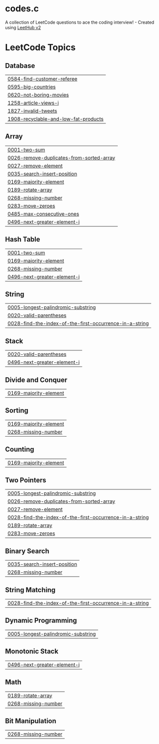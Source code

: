 # codes.c
A collection of LeetCode questions to ace the coding interview! - Created using [LeetHub v2](https://github.com/arunbhardwaj/LeetHub-2.0)

<!---LeetCode Topics Start-->
# LeetCode Topics
## Database
|  |
| ------- |
| [0584-find-customer-referee](https://github.com/SuhasiniSingh535/codes.c/tree/master/0584-find-customer-referee) |
| [0595-big-countries](https://github.com/SuhasiniSingh535/codes.c/tree/master/0595-big-countries) |
| [0620-not-boring-movies](https://github.com/SuhasiniSingh535/codes.c/tree/master/0620-not-boring-movies) |
| [1258-article-views-i](https://github.com/SuhasiniSingh535/codes.c/tree/master/1258-article-views-i) |
| [1827-invalid-tweets](https://github.com/SuhasiniSingh535/codes.c/tree/master/1827-invalid-tweets) |
| [1908-recyclable-and-low-fat-products](https://github.com/SuhasiniSingh535/codes.c/tree/master/1908-recyclable-and-low-fat-products) |
## Array
|  |
| ------- |
| [0001-two-sum](https://github.com/SuhasiniSingh535/codes.c/tree/master/0001-two-sum) |
| [0026-remove-duplicates-from-sorted-array](https://github.com/SuhasiniSingh535/codes.c/tree/master/0026-remove-duplicates-from-sorted-array) |
| [0027-remove-element](https://github.com/SuhasiniSingh535/codes.c/tree/master/0027-remove-element) |
| [0035-search-insert-position](https://github.com/SuhasiniSingh535/codes.c/tree/master/0035-search-insert-position) |
| [0169-majority-element](https://github.com/SuhasiniSingh535/codes.c/tree/master/0169-majority-element) |
| [0189-rotate-array](https://github.com/SuhasiniSingh535/codes.c/tree/master/0189-rotate-array) |
| [0268-missing-number](https://github.com/SuhasiniSingh535/codes.c/tree/master/0268-missing-number) |
| [0283-move-zeroes](https://github.com/SuhasiniSingh535/codes.c/tree/master/0283-move-zeroes) |
| [0485-max-consecutive-ones](https://github.com/SuhasiniSingh535/codes.c/tree/master/0485-max-consecutive-ones) |
| [0496-next-greater-element-i](https://github.com/SuhasiniSingh535/codes.c/tree/master/0496-next-greater-element-i) |
## Hash Table
|  |
| ------- |
| [0001-two-sum](https://github.com/SuhasiniSingh535/codes.c/tree/master/0001-two-sum) |
| [0169-majority-element](https://github.com/SuhasiniSingh535/codes.c/tree/master/0169-majority-element) |
| [0268-missing-number](https://github.com/SuhasiniSingh535/codes.c/tree/master/0268-missing-number) |
| [0496-next-greater-element-i](https://github.com/SuhasiniSingh535/codes.c/tree/master/0496-next-greater-element-i) |
## String
|  |
| ------- |
| [0005-longest-palindromic-substring](https://github.com/SuhasiniSingh535/codes.c/tree/master/0005-longest-palindromic-substring) |
| [0020-valid-parentheses](https://github.com/SuhasiniSingh535/codes.c/tree/master/0020-valid-parentheses) |
| [0028-find-the-index-of-the-first-occurrence-in-a-string](https://github.com/SuhasiniSingh535/codes.c/tree/master/0028-find-the-index-of-the-first-occurrence-in-a-string) |
## Stack
|  |
| ------- |
| [0020-valid-parentheses](https://github.com/SuhasiniSingh535/codes.c/tree/master/0020-valid-parentheses) |
| [0496-next-greater-element-i](https://github.com/SuhasiniSingh535/codes.c/tree/master/0496-next-greater-element-i) |
## Divide and Conquer
|  |
| ------- |
| [0169-majority-element](https://github.com/SuhasiniSingh535/codes.c/tree/master/0169-majority-element) |
## Sorting
|  |
| ------- |
| [0169-majority-element](https://github.com/SuhasiniSingh535/codes.c/tree/master/0169-majority-element) |
| [0268-missing-number](https://github.com/SuhasiniSingh535/codes.c/tree/master/0268-missing-number) |
## Counting
|  |
| ------- |
| [0169-majority-element](https://github.com/SuhasiniSingh535/codes.c/tree/master/0169-majority-element) |
## Two Pointers
|  |
| ------- |
| [0005-longest-palindromic-substring](https://github.com/SuhasiniSingh535/codes.c/tree/master/0005-longest-palindromic-substring) |
| [0026-remove-duplicates-from-sorted-array](https://github.com/SuhasiniSingh535/codes.c/tree/master/0026-remove-duplicates-from-sorted-array) |
| [0027-remove-element](https://github.com/SuhasiniSingh535/codes.c/tree/master/0027-remove-element) |
| [0028-find-the-index-of-the-first-occurrence-in-a-string](https://github.com/SuhasiniSingh535/codes.c/tree/master/0028-find-the-index-of-the-first-occurrence-in-a-string) |
| [0189-rotate-array](https://github.com/SuhasiniSingh535/codes.c/tree/master/0189-rotate-array) |
| [0283-move-zeroes](https://github.com/SuhasiniSingh535/codes.c/tree/master/0283-move-zeroes) |
## Binary Search
|  |
| ------- |
| [0035-search-insert-position](https://github.com/SuhasiniSingh535/codes.c/tree/master/0035-search-insert-position) |
| [0268-missing-number](https://github.com/SuhasiniSingh535/codes.c/tree/master/0268-missing-number) |
## String Matching
|  |
| ------- |
| [0028-find-the-index-of-the-first-occurrence-in-a-string](https://github.com/SuhasiniSingh535/codes.c/tree/master/0028-find-the-index-of-the-first-occurrence-in-a-string) |
## Dynamic Programming
|  |
| ------- |
| [0005-longest-palindromic-substring](https://github.com/SuhasiniSingh535/codes.c/tree/master/0005-longest-palindromic-substring) |
## Monotonic Stack
|  |
| ------- |
| [0496-next-greater-element-i](https://github.com/SuhasiniSingh535/codes.c/tree/master/0496-next-greater-element-i) |
## Math
|  |
| ------- |
| [0189-rotate-array](https://github.com/SuhasiniSingh535/codes.c/tree/master/0189-rotate-array) |
| [0268-missing-number](https://github.com/SuhasiniSingh535/codes.c/tree/master/0268-missing-number) |
## Bit Manipulation
|  |
| ------- |
| [0268-missing-number](https://github.com/SuhasiniSingh535/codes.c/tree/master/0268-missing-number) |
<!---LeetCode Topics End-->